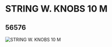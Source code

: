 # STRING W. KNOBS 10 M
## 56576
![STRING W. KNOBS 10 M](https://lc-www-live-s.legocdn.com/media/bricks/5/2/4295417.jpg)